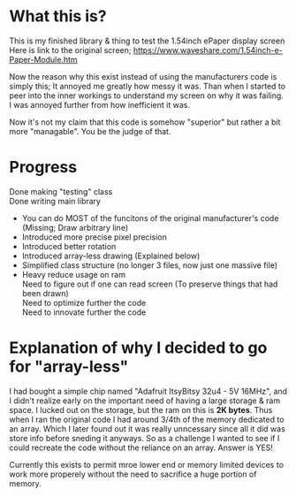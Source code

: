 # What this is?
This is my finished library & thing to test the 1.54inch ePaper display screen  
Here is link to the original screen; https://www.waveshare.com/1.54inch-e-Paper-Module.htm  
  
Now the reason why this exist instead of using the manufacturers code is simply this; It annoyed me greatly how messy it was. Than when I started to peer into the inner workings to understand my screen on why it was failing. I was annoyed further from how inefficient it was.  
  
Now it's not my claim that this code is somehow "superior" but rather a bit more "managable". You be the judge of that.  
  
# Progress
Done making "testing" class  
Done writing main library  
  - You can do MOST of the funcitons of the original manufacturer's code  (Missing; Draw arbitrary line)  
  - Introduced more precise pixel precision  
  - Introduced better rotation  
  - Introduced array-less drawing (Explained below)  
  - Simplified class structure (no longer 3 files, now just one massive file)  
  - Heavy reduce usage on ram  
Need to figure out if one can read screen (To preserve things that had been drawn)  
Need to optimize further the code  
Need to innovate further the code  

# Explanation of why I decided to go for "array-less"
I had bought a simple chip named "Adafruit ItsyBitsy 32u4 - 5V 16MHz", and I didn't realize early on the important need of having a large storage & ram space. I lucked out on the storage, but the ram on this is **2K bytes**. Thus when I ran the original code I had around 3/4th of the memory dedicated to an array. Which I later found out it was really unncessary since all it did was store info before sneding it anyways. So as a challenge I wanted to see if I could recreate the code without the reliance on an array. Answer is YES!  

Currently this exists to permit mroe lower end or memory limited devices to work more properely without the need to sacrifice a huge portion of memory.
